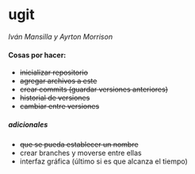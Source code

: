 # ugit
*Iván Mansilla y Ayrton Morrison*
#### Cosas por hacer:
* ~~inicializar repositorio~~
*  ~~agregar archivos a este~~
* ~~crear commits (guardar versiones anteriores)~~
* ~~historial de versiones~~
* ~~cambiar entre versiones~~
##### adicionales
* ~~que se pueda establecer un nombre~~
* crear branches y moverse entre ellas
* interfaz gráfica (último si es que alcanza el tiempo)

